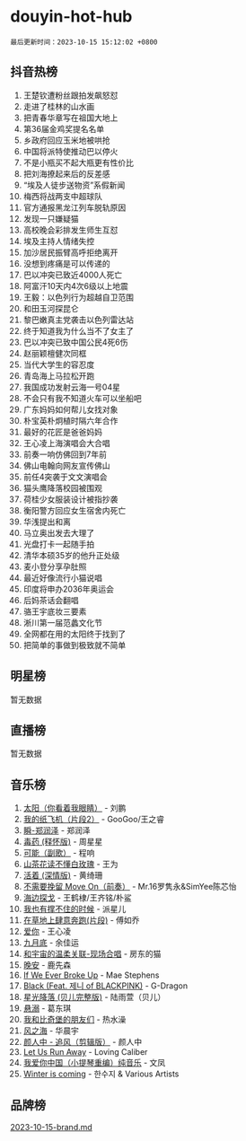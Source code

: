 # douyin-hot-hub

`最后更新时间：2023-10-15 15:12:02 +0800`

## 抖音热榜

1. 王楚钦遭粉丝跟拍发飙怒怼
1. 走进了桂林的山水画
1. 把青春华章写在祖国大地上
1. 第36届金鸡奖提名名单
1. 乡政府回应玉米地被哄抢
1. 中国将派特使推动巴以停火
1. 不是小瓶买不起大瓶更有性价比
1. 把刘海撩起来后的反差感
1. “埃及人徒步送物资”系假新闻
1. 梅西将战两支中超球队
1. 官方通报黑龙江列车脱轨原因
1. 发现一只嫌疑猫
1. 高校晚会彩排发生师生互怼
1. 埃及主持人情绪失控
1. 加沙居民振臂高呼拒绝离开
1. 没想到疼痛是可以传递的
1. 巴以冲突已致近4000人死亡
1. 阿富汗10天内4次6级以上地震
1. 王毅：以色列行为超越自卫范围
1. 和田玉河探昆仑
1. 黎巴嫩真主党袭击以色列雷达站
1. 终于知道我为什么当不了女主了
1. 巴以冲突已致中国公民4死6伤
1. 赵丽颖檀健次同框
1. 当代大学生的容忍度
1. 青岛海上马拉松开跑
1. 我国成功发射云海一号04星
1. 不会只有我不知道火车可以坐船吧
1. 广东妈妈如何帮儿女找对象
1. 朴宝英朴炯植时隔六年合作
1. 最好的花匠是爸爸妈妈
1. 王心凌上海演唱会大合唱
1. 前奏一响仿佛回到7年前
1. 佛山电翰向网友宣传佛山
1. 前任4突袭于文文演唱会
1. 猫头鹰降落校园被围观
1. 荷桂少女服装设计被指抄袭
1. 衡阳警方回应女生宿舍内死亡
1. 华浅提出和离
1. 马立奥出发去大理了
1. 光盘打卡一起随手拍
1. 清华本硕35岁的他升正处级
1. 麦小登分享孕肚照
1. 最近好像流行小猫说唱
1. 印度将申办2036年奥运会
1. 后妈茶话会翻唱
1. 骆王宇底妆三要素
1. 淅川第一届范蠡文化节
1. 全网都在用的太阳终于找到了
1. 把简单的事做到极致就不简单

## 明星榜

暂无数据

## 直播榜

暂无数据

## 音乐榜

1. [太阳（你看着我眼睛）](https://sf3-cdn-tos.douyinstatic.com/obj/tos-cn-ve-2774/ogWbyIQnlBFImVbeDocRdCIYtBHlbJXgfZMvgz) - 刘鹏
1. [我的纸飞机（片段2）](https://sf3-cdn-tos.douyinstatic.com/obj/tos-cn-ve-2774/oM2ZrKcg2CD5AeRB2gkeXOFB1IxAGJdZPazYHf) - GooGoo/王之睿
1. [瞬-郑润泽](https://sf3-cdn-tos.douyinstatic.com/obj/tos-cn-ve-2774/oYXHIohzvbNAzBhHgyksWpRM4bfkDsBdBDAynw) - 郑润泽
1. [毒药 (释怀版)](https://sf3-cdn-tos.douyinstatic.com/obj/tos-cn-ve-2774/oYILMEAzspdZBIzy4frJNB8ZHPHWAhiwowd4Ad) - 周星星
1. [可能（副歌）](https://sf3-cdn-tos.douyinstatic.com/obj/tos-cn-ve-2774/cde1731888894259b333569393c2fb51) - 程响
1. [山茶花读不懂白玫瑰](https://sf3-cdn-tos.douyinstatic.com/obj/tos-cn-ve-2774/osfn8B7DktrRHEPJgPCfDbw7QDQEkwC16BxZg9) - 王为
1. [活着 (深情版)](https://sf3-cdn-tos.douyinstatic.com/obj/tos-cn-ve-2774/oY8r2TelECK2BPZbDCj8xZKBQfPbwQyCt1cggn) - 黄绮珊
1. [不需要挽留 Move On（前奏）](https://sf6-cdn-tos.douyinstatic.com/obj/tos-cn-ve-2774/ooCBhgCCkF4nExzQL9WZSUbitfA8IsDkgQIYhe) - Mr.16罗隽永&SimYee陈芯怡
1. [海边探戈](https://sf3-cdn-tos.douyinstatic.com/obj/tos-cn-ve-2774/os9gE0VQCGqt6VQkZDyBBYvfSDY0QFe3vVmubn) - 王鹤棣/王齐铭/朴鲨
1. [我也有撑不住的时候](https://sf6-cdn-tos.douyinstatic.com/obj/tos-cn-ve-2774/okmtBE1dkIBhwxeiBJeDgQnQtICZWIJUI2bjQr) - 派星儿
1. [在草地上肆意奔跑(片段)](https://sf6-cdn-tos.douyinstatic.com/obj/tos-cn-ve-2774/8831d494742f45dabdfa8adb8b817259) - 傅如乔
1. [爱你](https://sf6-cdn-tos.douyinstatic.com/obj/tos-cn-ve-2774/oEfyTFYX4gOL9DMKAJebDCAASw8hYVIXz1nYaf) - 王心凌
1. [九月底](https://sf6-cdn-tos.douyinstatic.com/obj/tos-cn-ve-2774/oMfewG4PDTFhF8iz3OGQ7ABH5i6fCgnMaoCbzZ) - 余佳运
1. [和宇宙的温柔关联-现场合唱](https://sf3-cdn-tos.douyinstatic.com/obj/tos-cn-ve-2774/o0hONGDYQBgk0e5bqDeQOonVmncA6tC2nBwZLT) - 房东的猫
1. [晚安](https://sf3-cdn-tos.douyinstatic.com/obj/tos-cn-ve-2774/a724c5e224464218839820f4e4fd632f) - 鹿先森
1. [If We Ever Broke Up](https://sf6-cdn-tos.douyinstatic.com/obj/tos-cn-ve-2774/o8onj5HDk0ImtBmO0URBfeyCDXQJMYkQ1gb8Zy) - Mae Stephens
1. [Black (Feat. 제니 of BLACKPINK)](https://sf6-cdn-tos.douyinstatic.com/obj/tos-cn-ve-2774/2eb92e2debbe4fe0a552bc099aef7f28) - G-Dragon
1. [星光降落 (贝儿完整版)](https://sf3-cdn-tos.douyinstatic.com/obj/tos-cn-ve-2774/okwB9hAwyAtsFFkFBzAX1hOOfQuIoMNs0W2Mwr) - 陆雨萱（贝儿）
1. [悬溺](https://sf6-cdn-tos.douyinstatic.com/obj/tos-cn-ve-2774/f3b6cc53d2e944beb7094a3ff01b4e03) - 葛东琪
1. [我和比奇堡的朋友们](https://sf3-cdn-tos.douyinstatic.com/obj/tos-cn-ve-2774/f0505db981ea4a6d91453a15924a82aa) - 热水澡
1. [风之海](https://sf6-cdn-tos.douyinstatic.com/obj/tos-cn-ve-2774/oInqZ2gFbCQvB6wZNnZlJpBcfDBQ8t1e1XwYAi) - 华晨宇
1. [颜人中 - 追风（剪辑版）](https://sf3-cdn-tos.douyinstatic.com/obj/tos-cn-ve-2774/9107f711ded6416ab3279a81d71597f7) - 颜人中
1. [Let Us Run Away](https://sf6-cdn-tos.douyinstatic.com/obj/tos-cn-ve-2774/a9a280d910044fb0b9f4f74b0b27e854) - Loving Caliber
1. [我爱你中国（小提琴重编）纯音乐](https://sf6-cdn-tos.douyinstatic.com/obj/tos-cn-ve-2774/362de867442c4051acadb0a43fd60af8) - 文凤
1. [Winter is coming](https://sf6-cdn-tos.douyinstatic.com/obj/tos-cn-ve-2774/0a6c12efb2d84f2ba9a243d4e1eebb4e) - 한수지 & Various Artists

## 品牌榜

[2023-10-15-brand.md](2023-10-15-brand.md)
